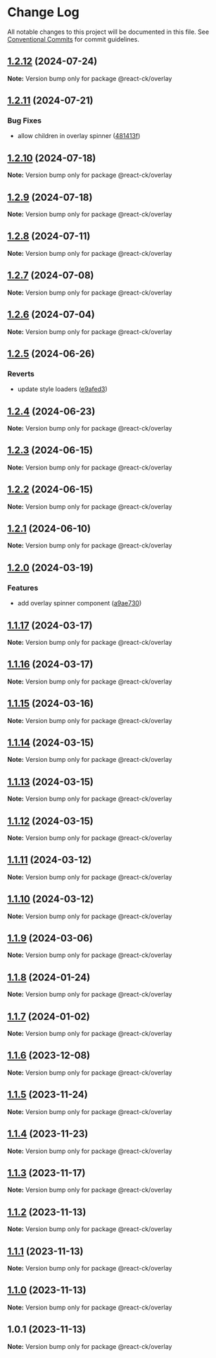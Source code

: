# Change Log

All notable changes to this project will be documented in this file.
See [Conventional Commits](https://conventionalcommits.org) for commit guidelines.

## [1.2.12](https://github.com/abelflopes/react-ck/compare/@react-ck/overlay@1.2.11...@react-ck/overlay@1.2.12) (2024-07-24)

**Note:** Version bump only for package @react-ck/overlay





## [1.2.11](https://github.com/abelflopes/react-ck/compare/@react-ck/overlay@1.2.10...@react-ck/overlay@1.2.11) (2024-07-21)


### Bug Fixes

* allow children in overlay spinner ([481413f](https://github.com/abelflopes/react-ck/commit/481413f229fa8ad1f659425c70deec595549bc10))



## [1.2.10](https://github.com/abelflopes/react-ck/compare/@react-ck/overlay@1.2.9...@react-ck/overlay@1.2.10) (2024-07-18)

**Note:** Version bump only for package @react-ck/overlay





## [1.2.9](https://github.com/abelflopes/react-ck/compare/@react-ck/overlay@1.2.8...@react-ck/overlay@1.2.9) (2024-07-18)

**Note:** Version bump only for package @react-ck/overlay





## [1.2.8](https://github.com/abelflopes/react-ck/compare/@react-ck/overlay@1.2.7...@react-ck/overlay@1.2.8) (2024-07-11)

**Note:** Version bump only for package @react-ck/overlay





## [1.2.7](https://github.com/abelflopes/react-ck/compare/@react-ck/overlay@1.2.6...@react-ck/overlay@1.2.7) (2024-07-08)

**Note:** Version bump only for package @react-ck/overlay





## [1.2.6](https://github.com/abelflopes/react-ck/compare/@react-ck/overlay@1.2.5...@react-ck/overlay@1.2.6) (2024-07-04)

**Note:** Version bump only for package @react-ck/overlay





## [1.2.5](https://github.com/abelflopes/react-ck/compare/@react-ck/overlay@1.2.4...@react-ck/overlay@1.2.5) (2024-06-26)


### Reverts

* update style loaders ([e9afed3](https://github.com/abelflopes/react-ck/commit/e9afed309e7893e95b4b02cceb7e9636670740b8))



## [1.2.4](https://github.com/abelflopes/react-ck/compare/@react-ck/overlay@1.2.3...@react-ck/overlay@1.2.4) (2024-06-23)

**Note:** Version bump only for package @react-ck/overlay





## [1.2.3](https://github.com/abelflopes/react-ck/compare/@react-ck/overlay@1.2.2...@react-ck/overlay@1.2.3) (2024-06-15)

**Note:** Version bump only for package @react-ck/overlay





## [1.2.2](https://github.com/abelflopes/react-ck/compare/@react-ck/overlay@1.2.1...@react-ck/overlay@1.2.2) (2024-06-15)

**Note:** Version bump only for package @react-ck/overlay





## [1.2.1](https://github.com/abelflopes/react-ck/compare/@react-ck/overlay@1.2.0...@react-ck/overlay@1.2.1) (2024-06-10)

**Note:** Version bump only for package @react-ck/overlay





## [1.2.0](https://github.com/abelflopes/react-ck/compare/@react-ck/overlay@1.1.17...@react-ck/overlay@1.2.0) (2024-03-19)


### Features

* add overlay spinner component ([a9ae730](https://github.com/abelflopes/react-ck/commit/a9ae73046b61b1dc5a97e24340070d1b812dde14))



## [1.1.17](https://github.com/abelflopes/react-ck/compare/@react-ck/overlay@1.1.16...@react-ck/overlay@1.1.17) (2024-03-17)

**Note:** Version bump only for package @react-ck/overlay





## [1.1.16](https://github.com/abelflopes/react-ck/compare/@react-ck/overlay@1.1.15...@react-ck/overlay@1.1.16) (2024-03-17)

**Note:** Version bump only for package @react-ck/overlay





## [1.1.15](https://github.com/abelflopes/react-ck/compare/@react-ck/overlay@1.1.14...@react-ck/overlay@1.1.15) (2024-03-16)

**Note:** Version bump only for package @react-ck/overlay





## [1.1.14](https://github.com/abelflopes/react-ck/compare/@react-ck/overlay@1.1.13...@react-ck/overlay@1.1.14) (2024-03-15)

**Note:** Version bump only for package @react-ck/overlay





## [1.1.13](https://github.com/abelflopes/react-ck/compare/@react-ck/overlay@1.1.12...@react-ck/overlay@1.1.13) (2024-03-15)

**Note:** Version bump only for package @react-ck/overlay





## [1.1.12](https://github.com/abelflopes/react-ck/compare/@react-ck/overlay@1.1.11...@react-ck/overlay@1.1.12) (2024-03-15)

**Note:** Version bump only for package @react-ck/overlay





## [1.1.11](https://github.com/abelflopes/react-ck/compare/@react-ck/overlay@1.1.10...@react-ck/overlay@1.1.11) (2024-03-12)

**Note:** Version bump only for package @react-ck/overlay





## [1.1.10](https://github.com/abelflopes/react-ck/compare/@react-ck/overlay@1.1.9...@react-ck/overlay@1.1.10) (2024-03-12)

**Note:** Version bump only for package @react-ck/overlay





## [1.1.9](https://github.com/abelflopes/react-ck/compare/@react-ck/overlay@1.1.8...@react-ck/overlay@1.1.9) (2024-03-06)

**Note:** Version bump only for package @react-ck/overlay





## [1.1.8](https://github.com/abelflopes/react-ck/compare/@react-ck/overlay@1.1.7...@react-ck/overlay@1.1.8) (2024-01-24)

**Note:** Version bump only for package @react-ck/overlay





## [1.1.7](https://github.com/abelflopes/react-ck/compare/@react-ck/overlay@1.1.6...@react-ck/overlay@1.1.7) (2024-01-02)

**Note:** Version bump only for package @react-ck/overlay





## [1.1.6](https://github.com/abelflopes/react-ck/compare/@react-ck/overlay@1.1.5...@react-ck/overlay@1.1.6) (2023-12-08)

**Note:** Version bump only for package @react-ck/overlay





## [1.1.5](https://github.com/abelflopes/react-ck/compare/@react-ck/overlay@1.1.4...@react-ck/overlay@1.1.5) (2023-11-24)

**Note:** Version bump only for package @react-ck/overlay





## [1.1.4](https://github.com/abelflopes/react-ck/compare/@react-ck/overlay@1.1.3...@react-ck/overlay@1.1.4) (2023-11-23)

**Note:** Version bump only for package @react-ck/overlay





## [1.1.3](https://github.com/abelflopes/react-ck/compare/@react-ck/overlay@1.1.2...@react-ck/overlay@1.1.3) (2023-11-17)

**Note:** Version bump only for package @react-ck/overlay





## [1.1.2](https://github.com/abelflopes/react-ck/compare/@react-ck/overlay@1.1.1...@react-ck/overlay@1.1.2) (2023-11-13)

**Note:** Version bump only for package @react-ck/overlay





## [1.1.1](https://github.com/abelflopes/react-ck/compare/@react-ck/overlay@1.1.0...@react-ck/overlay@1.1.1) (2023-11-13)

**Note:** Version bump only for package @react-ck/overlay





## [1.1.0](https://github.com/abelflopes/react-ck/compare/@react-ck/overlay@1.0.1...@react-ck/overlay@1.1.0) (2023-11-13)

**Note:** Version bump only for package @react-ck/overlay





## 1.0.1 (2023-11-13)

**Note:** Version bump only for package @react-ck/overlay
